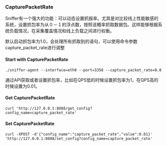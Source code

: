 ### CapturePacketRate

Sniffer有一个强大的功能：可以动态设置抓报率。尤其是对比较线上性能敏感的系统，设置抓包率为从０－１的浮点数，按照该概率抓取数据包。这样能够根据系统负载情况，在采集覆盖情况和线上负载之间进行权衡。


默认启动抓包率为1.0，会处理所有抓取到的语句，可以使用命令参数capture_packet_rate进行调整

#### Start with CapturePacketRate
```
./sniffer-agent --interface=eth0 --port=3358 --capture_packet_rate=0.8
```

通过API获取或者设置抓包率，比如在QPS低的时候设置抓包率为1，在QPS高的时候设置为0.01。
#### Get CapturePacketRate
```
curl 'http://127.0.0.1:8088/get_config?config_name=capture_packet_rate'
```

#### Set CapturePacketRate
```
curl -XPOST -d'{"config_name":"capture_packet_rate","value":0.01}' 'http://127.0.0.1:8088/set_config?config_name=capture_packet_rate'
```

